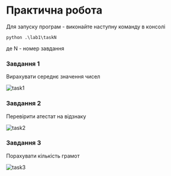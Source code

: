 # Практична робота
Для запуску програм - виконайте наступну команду в консолі
    
    python .\lab1\taskN
де N - номер завдання
### Завдання 1
Вирахувати середнє значення чисел

![task1](https://user-images.githubusercontent.com/68006610/230457883-23494b49-6b4d-4c08-91da-79b2eb83ad1c.gif)
### Завдання 2
Перевірити атестат на відзнаку 

![task2](https://user-images.githubusercontent.com/68006610/230457910-ec19a822-c0c0-47ed-aad1-47f02d7cf57f.gif)
### Завдання 3
Порахувати кількість грамот

![task3](https://user-images.githubusercontent.com/68006610/230457945-8ef9a0d2-2b83-40e0-be31-88417efa07df.gif)


